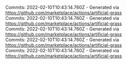 Commits: 2022-02-10T10:43:14.760Z - Generated via https://github.com/marketplace/actions/artificial-grass
<br>
Commits: 2022-02-10T10:43:14.760Z - Generated via https://github.com/marketplace/actions/artificial-grass
<br>
Commits: 2022-02-10T10:43:14.760Z - Generated via https://github.com/marketplace/actions/artificial-grass
<br>
Commits: 2022-02-10T10:43:14.760Z - Generated via https://github.com/marketplace/actions/artificial-grass
<br>
Commits: 2022-02-10T10:43:14.760Z - Generated via https://github.com/marketplace/actions/artificial-grass
<br>
